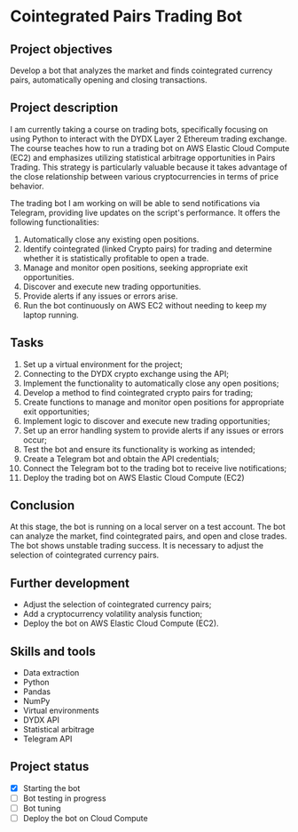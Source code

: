 # Cointegrated Pairs Trading Bot

## Project objectives

Develop a bot that analyzes the market and finds cointegrated currency pairs, automatically opening and closing transactions.

## Project description

I am currently taking a course on trading bots, specifically focusing on using Python to interact with the DYDX Layer 2 Ethereum trading exchange. The course teaches how to run a trading bot on AWS Elastic Cloud Compute (EC2) and emphasizes utilizing statistical arbitrage opportunities in Pairs Trading. This strategy is particularly valuable because it takes advantage of the close relationship between various cryptocurrencies in terms of price behavior.

The trading bot I am working on will be able to send notifications via Telegram, providing live updates on the script's performance. It offers the following functionalities:

1. Automatically close any existing open positions.
2. Identify cointegrated (linked Crypto pairs) for trading and determine whether it is statistically profitable to open a trade.
3. Manage and monitor open positions, seeking appropriate exit opportunities.
4. Discover and execute new trading opportunities.
5. Provide alerts if any issues or errors arise.
6. Run the bot continuously on AWS EC2 without needing to keep my laptop running.


## Tasks
1. Set up a virtual environment for the project;
2. Connecting to the DYDX crypto exchange using the API;
3. Implement the functionality to automatically close any open positions;
4. Develop a method to find cointegrated crypto pairs for trading;
5. Create functions to manage and monitor open positions for appropriate exit opportunities;
6. Implement logic to discover and execute new trading opportunities;
7. Set up an error handling system to provide alerts if any issues or errors occur;
8. Test the bot and ensure its functionality is working as intended;
9.  Create a Telegram bot and obtain the API credentials;
10. Connect the Telegram bot to the trading bot to receive live notifications;
11. Deploy the trading bot on AWS Elastic Cloud Compute (EC2)


## Conclusion

At this stage, the bot is running on a local server on a test account. The bot can analyze the market, find cointegrated pairs, and open and close trades. 
The bot shows unstable trading success. It is necessary to adjust the selection of cointegrated currency pairs.

## Further development

- Adjust the selection of cointegrated currency pairs;
- Add a cryptocurrency volatility analysis function;
- Deploy the bot on AWS Elastic Cloud Compute (EC2).

## Skills and tools 

* Data extraction
* Python
* Pandas
* NumPy
* Virtual environments
* DYDX API
* Statistical arbitrage
* Telegram API
  
## Project status
- [x] Starting the bot
- [ ] Bot testing in progress
- [ ] Bot tuning
- [ ] Deploy the bot on Cloud Compute
